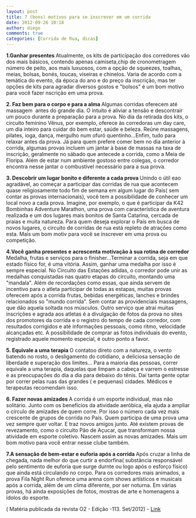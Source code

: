 ```yaml
---
layout: post
title: 7 (bons) motivos para se inscrever em um corrida
date: 2012-09-26 10:18
author: diego
comments: true
categories: [Corrida de Rua, dicas]
---
```

<strong>1.Ganhar presentes
</strong>Atualmente, os kits de participação dos corredores vão dos mais básicos, contendo apenas camiseta,chip de cronometragem  número de peito, aos mais luxuosos, com a opção de squeezes, toalhas, meias, bolsas, bonés, toucas, viseiras e chinelos. Varia de acordo com a temática do evento, da época do ano e do preço da inscrição, mas ter opções de kits para agradar diversos gostos e "bolsos" é um bom motivo para você fazer nscrição em uma prova.

<strong>2. Faz bem para o corpo e para a alma
</strong>Algumas corridas oferecem até massagem  antes do grande dia. O intuito é aliviar a tensão e descontrair um pouco durante a preparação para a prova. No dia da retirada dos kits, o circuito feminino Vênus, por exemplo, oferece às corredoras um day care, um dia inteiro para cuidar do bem estar, saúde e beleza. Reúne massagens, pilates, ioga, dança, mergulho num ofurô quentinho...Enfim, tudo para relaxar antes da prova. Já para quem prefere comer bem no dia anterior à corrida, algumas provas incluem um jantar à base de massas na taxa de inscrição, geralmente no sábado que antecede a corrida, como a Meia de Floripa. Além de estar num ambiente gostoso entre colegas, o corredor encontra nesse jantar o combustível necessário para a sua prova.

<strong>3. Descobrir um lugar bonito e diferente a cada prova
</strong>Unindo o útil eao agradável, ao começar a participar das corridas de rua que acontecem quase religiosamente todo fim de semana em algum lugar do País( sem contar as provas internacionais), você tem a possibilidade de conhecer um local novo a cada prova. Imagine, por exemplo, o que é participar da K42 Bombinhas Adventure Marathon, uma prova com característica de aventura realizada e um dos lugares mais bonitos de Santa Catarina, cercada de praias e muita natureza. Para quem deseja explorar o País em busca de novos lugares, o circuito de corridas de rua está repleto de atrações como esta. Mais um bom motiv para você se inscrever em uma prova ou competição.

<strong>4.Você ganha presentes e acrescenta motivação à sua rotina de corredor
</strong>Medalha, frutas e serviços para o finisher...Terminar a corrida, seja em que estado físico for, é uma vitória. Assim, ganhar uma medalha por isso é sempre especial. No Circuito das Estações adidas, o corredor pode unir as medalhas conquistadas nas quatro etapas do circuito, montando uma "mandala". Além de recordações como essas, que ainda servem de incentivo para o atleta participar de todas as estapas, muitas provas oferecem após a corrida frutas, bebidas energéticas, lanches e brindes relacionados so "mundo corrida". Sem contar as providenciais massagens, que dão aquela soltada nos músculos. Outro serviço que atrai muitas inscrições e agrada aos atletas é a divulgação de fotos da prova no sites dos promotores da corrida e o registro do tempo de cada corredor, com resultados corrigidos e até informações pessoais, como ritmo, velocidade alcançadas etc. A possibilidade de comprar as fotos individuais do evento, registrado aquele momento especial, é outro ponto a favor.

<strong>5. Equivale a uma terapia
</strong>O contatoo direto com a natureza, o vento batendo no rosto, o desligamento do cotidiano, a deliciosa sensação de liberdade e superação dos limites... Para a maioria das pessoas, correr equivale a uma terapia, daquelas que limpam a cabeça e varrem o estresse e as preocupações do dia a dia para debaixo do tênis. Daí tanta gente optar por correr pelas ruas das grandes ( e pequenas) cidades. Médicos e terapeutas recomendam isso.

<strong>6. Fazer novas amizades
</strong>A corrida é um esporte individual, mas não solitário. Junto com os benefícios da atividade aeróbica, ela ajuda a ampliar o círculo de amizades de quem corre. Por isso o número cada vez mais crescente de grupos de corrida no País. Quem participa de uma prova uma vez sempre quer voltar. E traz novos amigos junto. Até existem provas de revezamento, como o circuito Pão de Açucar, que transformam nossa atividade em esporte coletivo. Nascem assim as novas amizades. Mais um bom motivo para você entrar nesse clube também.

<strong>7.A sensação de bem-estar e euforia após a corrida
</strong>Após cruzar a linha de chegada, nada melhor do que curtir a endorfina( substância responsável pelo sentimento de euforia que surge durnte ou logo após o esforço físico) que ainda está circulando no corpo. Para os corredores mais animados, a prova Fila Night Run oferece uma arena com shows artísticos e musicais após a corrida, além de um clima diferente, por ser noturna. Em várias provas, há ainda exposições de fotos, mostras de arte e homenagens a ídolos do esporte.

( Matéria publicada da revista O2 - Edição -113. Set/2012) - <a href="http://o2porminuto.com.br/materia/confira/conteudo/7-bons--motivos-para-se-inscrever-em-uma-corrida-7144" target="_blank">Link</a>
